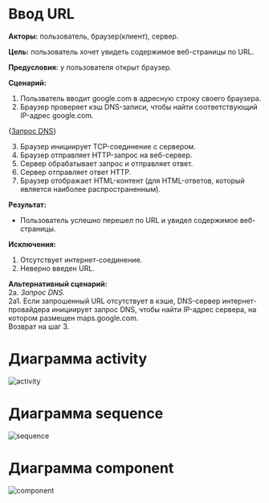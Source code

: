 # Ввод URL
**Акторы:** пользователь, браузер(клиент), сервер.

**Цель:** пользователь хочет увидеть содержимое веб-страницы по URL.

**Предусловия:** у пользователя открыт браузер.

**Сценарий:**
1. Пользватель вводит google.com в адресную строку своего браузера.
2. Браузер проверяет кэш DNS-записи, чтобы найти соответствующий IP-адрес google.com.  

{[Запрос DNS](#Запрос_DNS)}  

3. Браузер инициирует TCP-соединение с сервером.
4. Браузер отправляет HTTP-запрос на веб-сервер.
5. Сервер обрабатывает запрос и отправляет ответ.
6. Сервер отправляет ответ HTTP.
7. Браузер отображает HTML-контент (для HTML-ответов, который является наиболее распространенным).  

**Результат:**
* Пользователь успешно перешел по URL и увидел содержимое веб-страницы.

**Исключения:**
1. Отсутствует интернет-соединение.
2. Неверно введен URL.

**Альтернативный сценарий:**  
2а. <a name="Запрос_DNS"></a> *Запрос DNS.*  
2а1. Если запрошенный URL отсутствует в кэше, DNS-сервер интернет-провайдера инициирует запрос DNS, чтобы найти IP-адрес сервера, на котором размещен maps.google.com.  
Возврат на шаг 3.


# Диаграмма activity
![activity](http://polinanov.mati.su/svg/ativitydz2.png "Диаграмма activity")

# Диаграмма sequence
![sequence](http://www.plantuml.com/plantuml/png/LP9HQoen48NVvrSCtfVrmVi3v7AHhOKMIf56dqEwEs1mJUpChCL_tud4whuUpldcp2GhqS0w7WS8dMR6dH33PnvJ7_Y2ivRpjoap388jKDAefZhYSnKTG8dWuZ-sItnEIknt7s_D70emdeCIjlXd7VZWmd3C2L8sALk-1BezTGU_VdUUgSlS-owOrCp_0W8OOb1a-Xf9b7eqBaP10s1Cg7l2gzkSY6rfu9POKERdYpL0_AtW411TRSaafvo4_ElcwkhfqKU3699I3t23shYeCIY9tpvjV9TJ8alaPF5xrEp_5kZk_4Pvf3bCyJUcs0JnBzljnjSDfx27EvK6SZsvFt7kI8IagI6x541TRCgi7QRpwqxboPROHpaDuI9b8QMaKsyBAyELd_43 "Диаграмма sequence")

# Диаграмма component 
![component](http://polinanov.mati.su/svg/component_new.png "Диаграмма component")
